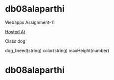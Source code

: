 # db08alaparthi

Webapps Assignment-11

[Hosted At](https://db08alaparthi.herokuapp.com/)

Class dog

dog_breed(string)
color(string)
maxHeight(number)
# db08alaparthi

